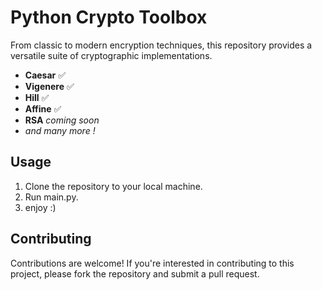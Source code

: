 # Python Crypto Toolbox

From classic to modern encryption techniques, this repository provides a versatile suite of cryptographic implementations.

- **Caesar** ✅
- **Vigenere** ✅
- **Hill** ✅
- **Affine** ✅
- **RSA** *coming soon*
- *and many more !*

## Usage

1. Clone the repository to your local machine.
2. Run main.py.
3. enjoy :)

## Contributing

Contributions are welcome! If you're interested in contributing to this project, please fork the repository and submit a pull request.



